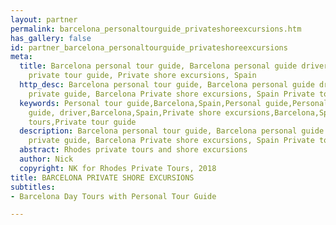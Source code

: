 ```yaml
---
layout: partner
permalink: barcelona_personaltourguide_privateshoreexcursions.htm
has_gallery: false
id: partner_barcelona_personaltourguide_privateshoreexcursions
meta:
  title: Barcelona personal tour guide, Barcelona personal guide driver, Barcelona
    private tour guide, Private shore excursions, Spain
  http_desc: Barcelona personal tour guide, Barcelona personal guide driver, Barcelona
    private guide, Barcelona Private shore excursions, Spain Private tours
  keywords: Personal tour guide,Barcelona,Spain,Personal guide,Personal licensed tour
    guide, driver,Barcelona,Spain,Private shore excursions,Barcelona,Spain,Private
    tours,Private tour guide
  description: Barcelona personal tour guide, Barcelona personal guide driver, Barcelona
    private guide, Barcelona Private shore excursions, Spain Private tours
  abstract: Rhodes private tours and shore excursions
  author: Nick
  copyright: NK for Rhodes Private Tours, 2018
title: BARCELONA PRIVATE SHORE EXCURSIONS
subtitles:
- Barcelona Day Tours with Personal Tour Guide

---
```


